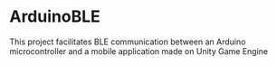 # ArduinoBLE

This project facilitates BLE communication between an Arduino microcontroller and a mobile application made on Unity Game Engine

